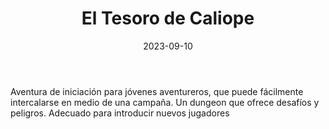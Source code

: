 ﻿---
title: El Tesoro de Caliope
summary: Primera aventura (esperemos de muchas) de la joven autora Caliope Iparraguirre, que tutorizada por su padre, nos muestra su opera prima.
authors:
  - Caliope Iparraguirre
  - Joseba Iparraguirre
date: 2023-09-10
type: post
categories:
- Comunidad
tags:
- Oneshot
- Dungeon
- Iniciación
minlevels: "1"
maxlevels: "2"
prices: gratis
session: "1"
mincharacters: "3"
maxcharacters: "5"
eval:  no oficial
cover: "el-tesoro-de-caliope.jpg"
download: "el-tesoro-de-caliope.rar"
moreinfo: ""
license: "OGL"
draft: false
---
Aventura de iniciación para jóvenes aventureros, que puede fácilmente intercalarse en medio de una campaña.
Un dungeon que ofrece desafíos y peligros. Adecuado para introducir nuevos jugadores

